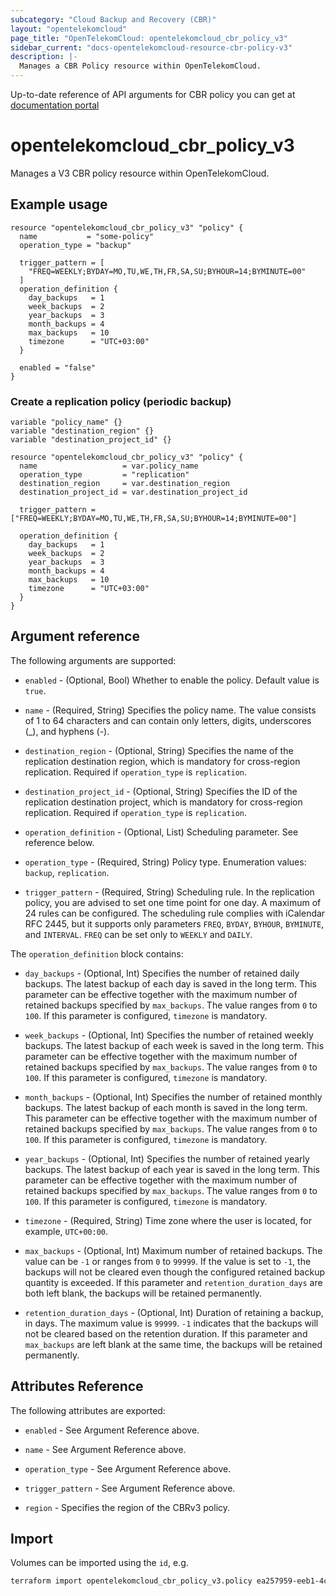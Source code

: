```yaml
---
subcategory: "Cloud Backup and Recovery (CBR)"
layout: "opentelekomcloud"
page_title: "OpenTelekomCloud: opentelekomcloud_cbr_policy_v3"
sidebar_current: "docs-opentelekomcloud-resource-cbr-policy-v3"
description: |-
  Manages a CBR Policy resource within OpenTelekomCloud.
---
```


Up-to-date reference of API arguments for CBR policy you can get at
[documentation portal](https://docs.otc.t-systems.com/cloud-backup-recovery/api-ref/cbr_apis/policies)

# opentelekomcloud_cbr_policy_v3

Manages a V3 CBR policy resource within OpenTelekomCloud.

## Example usage

```hcl
resource "opentelekomcloud_cbr_policy_v3" "policy" {
  name           = "some-policy"
  operation_type = "backup"

  trigger_pattern = [
    "FREQ=WEEKLY;BYDAY=MO,TU,WE,TH,FR,SA,SU;BYHOUR=14;BYMINUTE=00"
  ]
  operation_definition {
    day_backups   = 1
    week_backups  = 2
    year_backups  = 3
    month_backups = 4
    max_backups   = 10
    timezone      = "UTC+03:00"
  }

  enabled = "false"
}
```

### Create a replication policy (periodic backup)

```hcl
variable "policy_name" {}
variable "destination_region" {}
variable "destination_project_id" {}

resource "opentelekomcloud_cbr_policy_v3" "policy" {
  name                   = var.policy_name
  operation_type         = "replication"
  destination_region     = var.destination_region
  destination_project_id = var.destination_project_id

  trigger_pattern = ["FREQ=WEEKLY;BYDAY=MO,TU,WE,TH,FR,SA,SU;BYHOUR=14;BYMINUTE=00"]

  operation_definition {
    day_backups   = 1
    week_backups  = 2
    year_backups  = 3
    month_backups = 4
    max_backups   = 10
    timezone      = "UTC+03:00"
  }
}
```

## Argument reference

The following arguments are supported:

* `enabled` - (Optional, Bool) Whether to enable the policy. Default value is `true`.

* `name` - (Required, String) Specifies the policy name. The value consists of 1 to 64 characters
  and can contain only letters, digits, underscores (_), and hyphens (-).

* `destination_region` - (Optional, String) Specifies the name of the replication destination region, which is mandatory
  for cross-region replication. Required if `operation_type` is `replication`.

* `destination_project_id` - (Optional, String) Specifies the ID of the replication destination project, which is
  mandatory for cross-region replication. Required if `operation_type` is `replication`.

* `operation_definition` - (Optional, List) Scheduling parameter. See reference below.

* `operation_type` - (Required, String) Policy type. Enumeration values: `backup`, `replication`.

* `trigger_pattern` - (Required, String) Scheduling rule. In the replication policy, you are advised
  to set one time point for one day. A maximum of 24 rules can be configured. The scheduling
  rule complies with iCalendar RFC 2445, but it supports only parameters `FREQ`, `BYDAY`, `BYHOUR`,
  `BYMINUTE`, and `INTERVAL`. `FREQ` can be set only to `WEEKLY` and `DAILY`.

The `operation_definition` block contains:

* `day_backups` - (Optional, Int) Specifies the number of retained daily backups. The latest
  backup of each day is saved in the long term. This parameter can be effective together
  with the maximum number of retained backups specified by `max_backups`. The value ranges
  from `0` to `100`. If this parameter is configured, `timezone` is mandatory.

* `week_backups` - (Optional, Int) Specifies the number of retained weekly backups. The latest
  backup of each week is saved in the long term. This parameter can be effective together
  with the maximum number of retained backups specified by `max_backups`. The value ranges
  from `0` to `100`. If this parameter is configured, `timezone` is mandatory.

* `month_backups` - (Optional, Int) Specifies the number of retained monthly backups. The latest
  backup of each month is saved in the long term. This parameter can be effective together
  with the maximum number of retained backups specified by `max_backups`. The value ranges from
  `0` to `100`. If this parameter is configured, `timezone` is mandatory.

* `year_backups` - (Optional, Int) Specifies the number of retained yearly backups. The latest
  backup of each year is saved in the long term. This parameter can be effective together
  with the maximum number of retained backups specified by `max_backups`. The value ranges
  from `0` to `100`. If this parameter is configured, `timezone` is mandatory.

* `timezone` - (Required, String) Time zone where the user is located, for example, `UTC+00:00`.

* `max_backups` - (Optional, Int) Maximum number of retained backups. The value can be `-1` or ranges
  from `0` to `99999`. If the value is set to `-1`, the backups will not be cleared even though
  the configured retained backup quantity is exceeded. If this parameter and `retention_duration_days`
  are both left blank, the backups will be retained permanently.

* `retention_duration_days` - (Optional, Int) Duration of retaining a backup, in days.
  The maximum value is `99999`. `-1` indicates that the backups will not be cleared based on
  the retention duration. If this parameter and `max_backups` are left blank at the same time,
  the backups will be retained permanently.

## Attributes Reference

The following attributes are exported:

* `enabled` - See Argument Reference above.

* `name` - See Argument Reference above.

* `operation_type` - See Argument Reference above.

* `trigger_pattern` - See Argument Reference above.

* `region` - Specifies the region of the CBRv3 policy.

## Import

Volumes can be imported using the `id`, e.g.

```sh
terraform import opentelekomcloud_cbr_policy_v3.policy ea257959-eeb1-4c10-8d33-26f0409a766a
```

